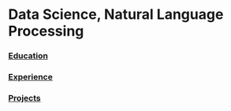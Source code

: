 # Data Science, Natural Language Processing

### [Education](https://ngoldfine.github.io/education/)
### [Experience](https://ngoldfine.github.io/experience/)
### [Projects](https://ngoldfine.github.io/projects/)
